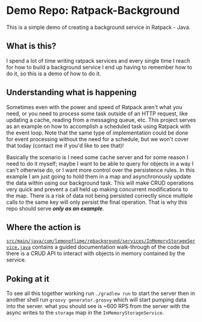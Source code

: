 # Demo Repo: Ratpack-Background

This is a simple demo of creating a background service in Ratpack - Java. 

## What is this?

I spend a lot of time writing ratpack services and every single time I reach for how to build a background service 
I end up having to remember how to do it, so this is a demo of how to do it.

## Understanding what is happening

Sometimes even with the power and speed of Ratpack aren't what you need, or you need to process some task outside of an
HTTP request, like updating a cache, reading from a messaging queue, etc. This project serves as an example on how to accomplish 
a scheduled task using Ratpack with the event loop. Note that the same type of implementation could be done for event processing
without the need for a schedule, but we won't cover that today (contact me if you'd like to see that)! 

Basically the scenario is I need some cache server and for some reason I need to do it myself; maybe I want to be able to 
query for objects in a way I can't otherwise do, or I want more control over the persistence rules. In this example I am 
just going to hold them in a map and asynchronously update the data within using our background task. This will make CRUD 
operations very quick and prevent a call held up making concurrent modifications to the map. There is a risk of data not 
being persisted correctly since multiple calls to the same key will only persist the final operation. That is why this 
repo should serve **_only as an example_**.

## Where the action is

[`src/main/java/com/lemonoflime/rpbackground/services/InMemoryStorageService.java`](https://github.com/lemoney/ratpack-background/blob/master/src/main/java/com/lemonoflime/rpbackground/services/InMemoryStorageService.java) 
contains a guided documentation walk-through of the code but there is a CRUD API to interact with objects in memory 
contained by the service. 

## Poking at it

To see all this together working run `./gradlew run` to start the server then in another shell run `groovy generator.groovy` 
which will start pumping data into the server. what you should see is ~600 RPS from the server with the async writes to 
the `storage` map in the `InMemoryStorageService`.

